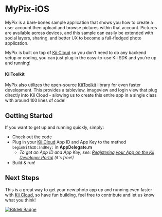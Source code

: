 MyPix-iOS
=========

MyPix is a bare-bones sample application that shows you how to create a user account then upload and browse pictures within that account. Pictures are available across devices, and this sample can easily be extended with social layers, sharing, and better UX to become a full-fledged photo application.

MyPix is built on top of [Kii Cloud](http://developer.kii.com) so you don't need to do any backend setup or coding, you can just plug in the easy-to-use Kii SDK and you're up and running!

#### KiiToolkit
MyPix also utilizes the open-source [KiiToolkit](https://github.com/KiiPlatform/KiiToolkit-iOS) library for even faster development. This provides a tableview, imageview and login view that plug directly into Kii Cloud - allowing us to create this entire app in a single class with around 100 lines of code!

## Getting Started
If you want to get up and running quickly, simply:

* Check out the code
* Plug in your [Kii Cloud](http://developer.kii.com) App ID and App Key to the method `beginWithID:andKey:` in **AppDelegate.m**
  * _To get an App ID and App Key, see: [Registering your App on the Kii Developer Portal](http://documentation.kii.com/en/starts/ios/) (it's free!)_
* Build & run!

## Next Steps

This is a great way to get your new photo app up and running even faster with [Kii Cloud](http://developer.kii.com), so have fun building, feel free to contribute and let us know what you think!


[![Bitdeli Badge](https://d2weczhvl823v0.cloudfront.net/KiiPlatform/mypix-ios/trend.png)](https://bitdeli.com/free "Bitdeli Badge")

